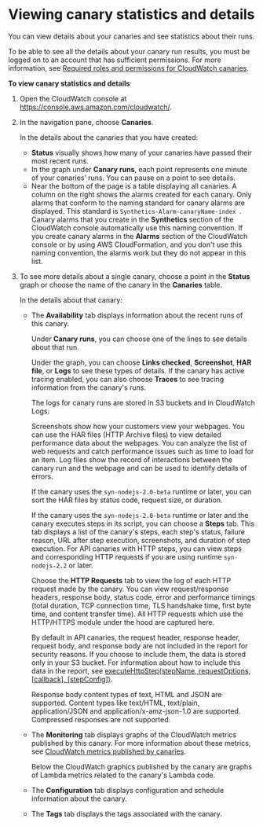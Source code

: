 # Viewing canary statistics and details<a name="CloudWatch_Synthetics_Canaries_Details"></a>

You can view details about your canaries and see statistics about their runs\.

To be able to see all the details about your canary run results, you must be logged on to an account that has sufficient permissions\. For more information, see [Required roles and permissions for CloudWatch canaries](CloudWatch_Synthetics_Canaries_Roles.md)\.

**To view canary statistics and details**

1. Open the CloudWatch console at [https://console\.aws\.amazon\.com/cloudwatch/](https://console.aws.amazon.com/cloudwatch/)\.

1. In the navigation pane, choose **Canaries**\.

   In the details about the canaries that you have created:
   + **Status** visually shows how many of your canaries have passed their most recent runs\.
   + In the graph under **Canary runs**, each point represents one minute of your canaries’ runs\. You can pause on a point to see details\.
   + Near the bottom of the page is a table displaying all canaries\. A column on the right shows the alarms created for each canary\. Only alarms that conform to the naming standard for canary alarms are displayed\. This standard is `Synthetics-Alarm-canaryName-index `\. Canary alarms that you create in the **Synthetics** section of the CloudWatch console automatically use this naming convention\. If you create canary alarms in the **Alarms** section of the CloudWatch console or by using AWS CloudFormation, and you don't use this naming convention, the alarms work but they do not appear in this list\.

1. To see more details about a single canary, choose a point in the **Status** graph or choose the name of the canary in the **Canaries** table\.

   In the details about that canary:
   + The **Availability** tab displays information about the recent runs of this canary\.

     Under **Canary runs**, you can choose one of the lines to see details about that run\.

     Under the graph, you can choose **Links checked**, **Screenshot**, **HAR file**, or **Logs** to see these types of details\. If the canary has active tracing enabled, you can also choose **Traces** to see tracing information from the canary's runs\.

     The logs for canary runs are stored in S3 buckets and in CloudWatch Logs\.

     Screenshots show how your customers view your webpages\. You can use the HAR files \(HTTP Archive files\) to view detailed performance data about the webpages\. You can analyze the list of web requests and catch performance issues such as time to load for an item\. Log files show the record of interactions between the canary run and the webpage and can be used to identify details of errors\.

     If the canary uses the `syn-nodejs-2.0-beta` runtime or later, you can sort the HAR files by status code, request size, or duration\.

     If the canary uses the `syn-nodejs-2.0-beta` runtime or later and the canary executes steps in its script, you can choose a **Steps** tab\. This tab displays a list of the canary's steps, each step's status, failure reason, URL after step execution, screenshots, and duration of step execution\. For API canaries with HTTP steps, you can view steps and corresponding HTTP requests if you are using runtime `syn-nodejs-2.2` or later\.

     Choose the **HTTP Requests** tab to view the log of each HTTP request made by the canary\. You can view request/response headers, response body, status code, error and performance timings \(total duration, TCP connection time, TLS handshake time, first byte time, and content transfer time\)\. All HTTP requests which use the HTTP/HTTPS module under the hood are captured here\.

     By default in API canaries, the request header, response header, request body, and response body are not included in the report for security reasons\. If you choose to include them, the data is stored only in your S3 bucket\. For information about how to include this data in the report, see [executeHttpStep\(stepName, requestOptions, \[callback\], \[stepConfig\]\)](CloudWatch_Synthetics_Canaries_Library_Nodejs.md#CloudWatch_Synthetics_Library_executeHttpStep)\.

     Response body content types of text, HTML and JSON are supported\. Content types like text/HTML, text/plain, application/JSON and application/x\-amz\-json\-1\.0 are supported\. Compressed responses are not supported\. 
   + The **Monitoring** tab displays graphs of the CloudWatch metrics published by this canary\. For more information about these metrics, see [CloudWatch metrics published by canaries](CloudWatch_Synthetics_Canaries_metrics.md)\.

     Below the CloudWatch graphics published by the canary are graphs of Lambda metrics related to the canary's Lambda code\.
   + The **Configuration** tab displays configuration and schedule information about the canary\.
   + The **Tags** tab displays the tags associated with the canary\.